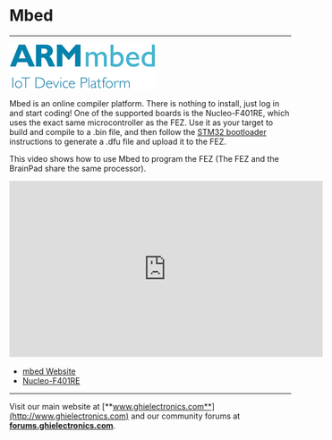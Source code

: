 # Mbed
---
![ARMmbed Logo](images/mbed_logo_noborder.png)

Mbed is an online compiler platform. There is nothing to install, just log in and start coding!
One of the supported boards is the Nucleo-F401RE, which uses the exact same microcontroller as the FEZ. Use it as your target to build and compile to a .bin file, and then follow the [STM32 bootloader](../tinyclr/loaders/stm32_bootloader.md) instructions to generate a .dfu file and upload it to the FEZ. 

This video shows how to use Mbed to program the FEZ (The FEZ and the BrainPad share the same processor).

<iframe width="560" height="315" src="https://www.youtube.com/embed/8qcKctDvV_4" frameborder="0" allowfullscreen></iframe>

* [mbed Website](https://developer.mbed.org/)
* [Nucleo-F401RE](https://developer.mbed.org/platforms/ST-Nucleo-F401RE/)

***

Visit our main website at [**www.ghielectronics.com**](http://www.ghielectronics.com) and our community forums at [**forums.ghielectronics.com**](https://forums.ghielectronics.com/).
